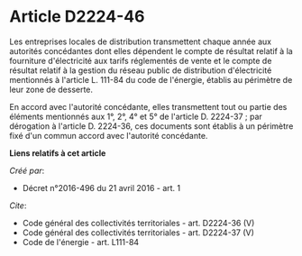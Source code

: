 # Article D2224-46

Les entreprises locales de distribution transmettent chaque année aux autorités concédantes dont elles dépendent le compte de
résultat relatif à la fourniture d'électricité aux tarifs réglementés de vente et le compte de résultat relatif à la gestion
du réseau public de distribution d'électricité mentionnés à l'article L. 111-84 du code de l'énergie, établis au périmètre de
leur zone de desserte. 

En accord avec l'autorité concédante, elles transmettent tout ou partie des éléments mentionnés aux 1°, 2°, 4° et 5° de
l'article D. 2224-37 ; par dérogation à l'article D. 2224-36, ces documents sont établis à un périmètre fixé d'un commun
accord avec l'autorité concédante.

**Liens relatifs à cet article**

_Créé par_:

  - Décret n°2016-496 du 21 avril 2016 - art. 1

_Cite_:

  - Code général des collectivités territoriales - art. D2224-36 (V)
  - Code général des collectivités territoriales - art. D2224-37 (V)
  - Code de l'énergie - art. L111-84
